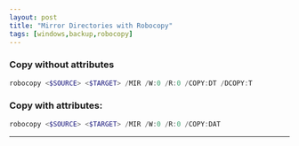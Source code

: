 ```yaml
---
layout: post
title: "Mirror Directories with Robocopy"
tags: [windows,backup,robocopy]
---
```


### Copy without attributes
```powershell
robocopy <$SOURCE> <$TARGET> /MIR /W:0 /R:0 /COPY:DT /DCOPY:T
```

### Copy with attributes:
```powershell
robocopy <$SOURCE> <$TARGET> /MIR /W:0 /R:0 /COPY:DAT
```

---
